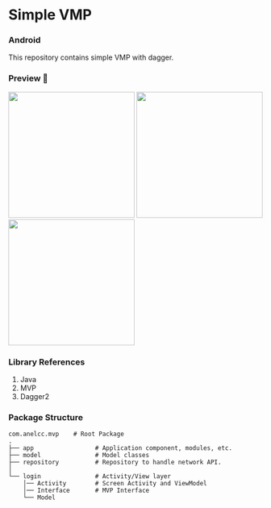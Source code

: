 # Simple VMP

### Android
This repository contains simple VMP with dagger.

### Preview 🎉
<img src="https://github.com/AnelCC/blah/blob/master/img/1.png" width="250"/> <img src="https://github.com/AnelCC/blah/blob/master/img/2.png" width="250"/> <img src="https://github.com/AnelCC/blah/blob/master/img/3.png" width="250"/>


### Library References
1. Java
2. MVP
3. Dagger2


### Package Structure
```
com.anelcc.mvp    # Root Package
.
├── app                 # Application component, modules, etc.
├── model               # Model classes
├── repository          # Repository to handle network API.
│
└── login               # Activity/View layer
    │── Activity        # Screen Activity and ViewModel
    │── Interface       # MVP Interface
    └── Model

```